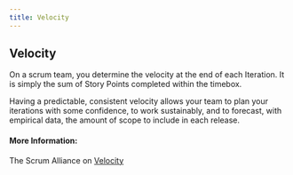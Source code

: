 ```yaml
---
title: Velocity
---
```

## Velocity

On a scrum team, you determine the velocity at the end of each Iteration. It is simply the sum of Story Points completed within the timebox.<br>

Having a predictable, consistent velocity allows your team to plan your iterations with some confidence, to work sustainably, and to forecast,  with empirical data, the amount of scope to include in each release.

<!-- The article goes here, in GitHub-flavored Markdown. Feel free to add YouTube videos, images, and CodePen/JSBin embeds  -->

#### More Information:
<!-- Please add any articles you think might be helpful to read before writing the article -->
The Scrum Alliance on [Velocity](https://www.scrumalliance.org/community/articles/2014/february/velocity)

